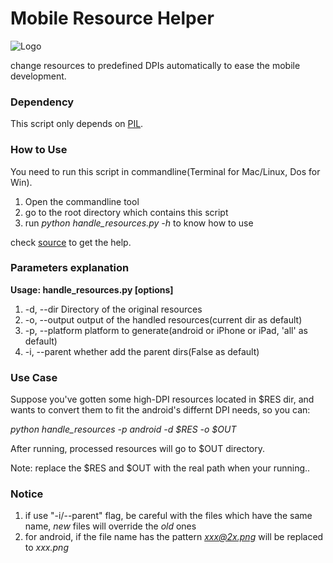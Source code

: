 Mobile Resource Helper
======================


![Logo](https://raw.github.com/towerjoo/mobile_resource_helper/master/helper_logo.png)

change resources to predefined DPIs automatically to ease the mobile development.


### Dependency

This script only depends on [PIL][PIL].


### How to Use

You need to run this script in commandline(Terminal for Mac/Linux, Dos for Win).

1. Open the commandline tool
2. go to the root directory which contains this script
3. run *python handle_resources.py -h* to know how to use

check [source][source] to get the help.

### Parameters explanation

**Usage: handle_resources.py [options]**

1. -d, --dir  Directory of the original resources
2. -o, --output output of the handled resources(current dir as default)
3. -p, --platform platform to generate(android or iPhone or iPad, 'all' as default)
4. -i, --parent          whether add the parent dirs(False as default)

### Use Case

Suppose you've gotten some high-DPI resources located in $RES dir, and wants
to convert them to fit the android's differnt DPI needs, so you can:

*python handle_resources -p android -d $RES -o $OUT*

After running, processed resources will go to $OUT directory. 

Note: replace the $RES and $OUT with the real path when your running..
 
### Notice

1. if use "-i/--parent" flag, be careful with the files which have the same name, *new* files
   will override the *old* ones
2. for android, if the file name has the pattern *xxx@2x.png* will be replaced to *xxx.png*




[PIL]:http://www.pythonware.com/products/pil/
[source]:https://github.com/towerjoo/mobile_resource_helper/blob/master/handle_resources.py

